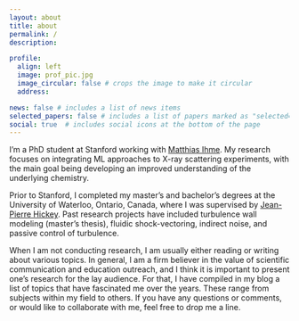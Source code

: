 ```yaml
---
layout: about
title: about
permalink: /
description:  

profile:
  align: left
  image: prof_pic.jpg
  image_circular: false # crops the image to make it circular
  address:

news: false # includes a list of news items
selected_papers: false # includes a list of papers marked as "selected={true}"
social: true  # includes social icons at the bottom of the page
---
```


I’m a PhD student at Stanford working with [Matthias Ihme](http://web.stanford.edu/group/ihmegroup/cgi-bin/MatthiasIhme/people/matthias-ihme/). My research focuses on integrating ML approaches to X-ray scattering experiments, with the main goal being developing an improved understanding of the underlying chemistry. 

Prior to Stanford, I completed my master’s and bachelor’s degrees at the University of Waterloo, Ontario, Canada, where I was supervised by [Jean-Pierre Hickey](https://uwaterloo.ca/mechanical-mechatronics-engineering/profile/j6hickey). Past research projects have included turbulence wall modeling (master’s thesis), fluidic shock-vectoring, indirect noise, and passive control of turbulence.

When I am not conducting research, I am usually either reading or writing about various topics. In general, I am a firm believer in the value of scientific communication and education outreach, and I think it is important to present one’s research for the lay audience. For that, I have compiled in my blog a list of topics that have fascinated me over the years. These range from subjects within my field to others. If you have any questions or comments, or would like to collaborate with me, feel free to drop me a line.
